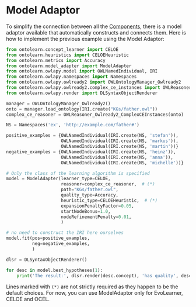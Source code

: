# Model Adaptor

To simplify the connection between all the
[Components](08_architecture.md#component-architecture), there is a
model adaptor available that automatically constructs and connects them.
Here is how to implement the previous example using the Model Adaptor:

```python
from ontolearn.concept_learner import CELOE
from ontolearn.heuristics import CELOEHeuristic
from ontolearn.metrics import Accuracy
from ontolearn.model_adapter import ModelAdapter
from ontolearn.owlapy.model import OWLNamedIndividual, IRI
from ontolearn.owlapy.namespaces import Namespaces
from ontolearn.owlapy.owlready2 import OWLOntologyManager_Owlready2
from ontolearn.owlapy.owlready2.complex_ce_instances import OWLReasoner_Owlready2_ComplexCEInstances
from ontolearn.owlapy.render import DLSyntaxObjectRenderer

manager = OWLOntologyManager_Owlready2()
onto = manager.load_ontology(IRI.create("KGs/father.owl"))
complex_ce_reasoner = OWLReasoner_Owlready2_ComplexCEInstances(onto)

NS = Namespaces('ex', 'http://example.com/father#')

positive_examples = {OWLNamedIndividual(IRI.create(NS, 'stefan')),
                     OWLNamedIndividual(IRI.create(NS, 'markus')),
                     OWLNamedIndividual(IRI.create(NS, 'martin'))}
negative_examples = {OWLNamedIndividual(IRI.create(NS, 'heinz')),
                     OWLNamedIndividual(IRI.create(NS, 'anna')),
                     OWLNamedIndividual(IRI.create(NS, 'michelle'))}

# Only the class of the learning algorithm is specified
model = ModelAdapter(learner_type=CELOE,
                     reasoner=complex_ce_reasoner,  # (*)
                     path="KGs/father.owl",
                     quality_type=Accuracy,
                     heuristic_type=CELOEHeuristic,  # (*)
                     expansionPenaltyFactor=0.05,
                     startNodeBonus=1.0,
                     nodeRefinementPenalty=0.01,
                     )

# no need to construct the IRI here ourselves
model.fit(pos=positive_examples,
          neg=negative_examples,
          )

dlsr = DLSyntaxObjectRenderer()

for desc in model.best_hypotheses(1):
    print('The result:', dlsr.render(desc.concept), 'has quality', desc.quality)
```

Lines marked with `(*)` are not strictly required as they happen to be
the default choices. For now, you can use ModelAdaptor only for EvoLearner, CELOE and OCEL.
